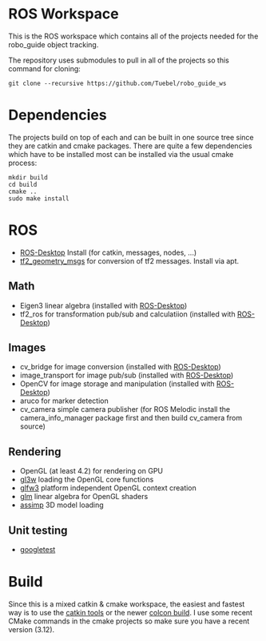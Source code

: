 # ROS Workspace
This is the ROS workspace which contains all of the projects needed for the
robo_guide object tracking.

The repository uses submodules to pull in all of the projects so this command
for cloning:

`git clone --recursive https://github.com/Tuebel/robo_guide_ws`

# Dependencies
The projects build on top of each and can be built in one source tree since they
are catkin and cmake packages. There are quite a few dependencies which have to
be installed most can be installed via the usual cmake process:
```
mkdir build
cd build
cmake ..
sudo make install
```

# ROS
- [ROS-Desktop](http://wiki.ros.org/melodic) Install (for catkin, messages, nodes, ...)
- [tf2_geometry_msgs](http://wiki.ros.org/tf2_geometry_msgs) for conversion of tf2 messages. Install via apt.

## Math
- Eigen3 linear algebra (installed with [ROS-Desktop](http://wiki.ros.org/melodic))
- tf2_ros for transformation pub/sub and calculatiion (installed with [ROS-Desktop](http://wiki.ros.org/melodic))

## Images
- cv_bridge for image conversion (installed with [ROS-Desktop](http://wiki.ros.org/melodic))
- image_transport for image pub/sub (installed with [ROS-Desktop](http://wiki.ros.org/melodic))
- OpenCV for image storage and manipulation (installed with [ROS-Desktop](http://wiki.ros.org/melodic))
- aruco for marker detection
- cv_camera simple camera publisher (for ROS Melodic install the camera_info_manager package first and then build cv_camera from source)

## Rendering
- OpenGL (at least 4.2) for rendering on GPU
- [gl3w](https://github.com/skaslev/gl3w) loading the OpenGL core functions
- [glfw3](https://www.glfw.org/) platform independent OpenGL context creation
- [glm](https://glm.g-truc.net/) linear algebra for OpenGL shaders
- [assimp](http://www.assimp.org/) 3D model loading

## Unit testing
- [googletest](https://github.com/google/googletest)

# Build
Since this is a mixed catkin & cmake workspace, the easiest and fastest way is
to use the [catkin tools](https://catkin-tools.readthedocs.io/en/latest/) or the
newer [colcon build](https://colcon.readthedocs.io/en/latest/user/quick-start.html).
I use some recent CMake commands in the cmake projects so make sure you have a recent
version (3.12).
